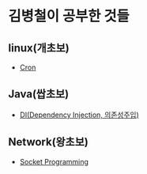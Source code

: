 # 김병철이 공부한 것들

## linux(개초보)

- [Cron](./00_linux/Cron.md)

## Java(쌉초보)

- [DI(Dependency Injection, 의존성주입)](./01_java/DI.md)


## Network(왕초보)

- [Socket Programming](./02_network/socket.md)